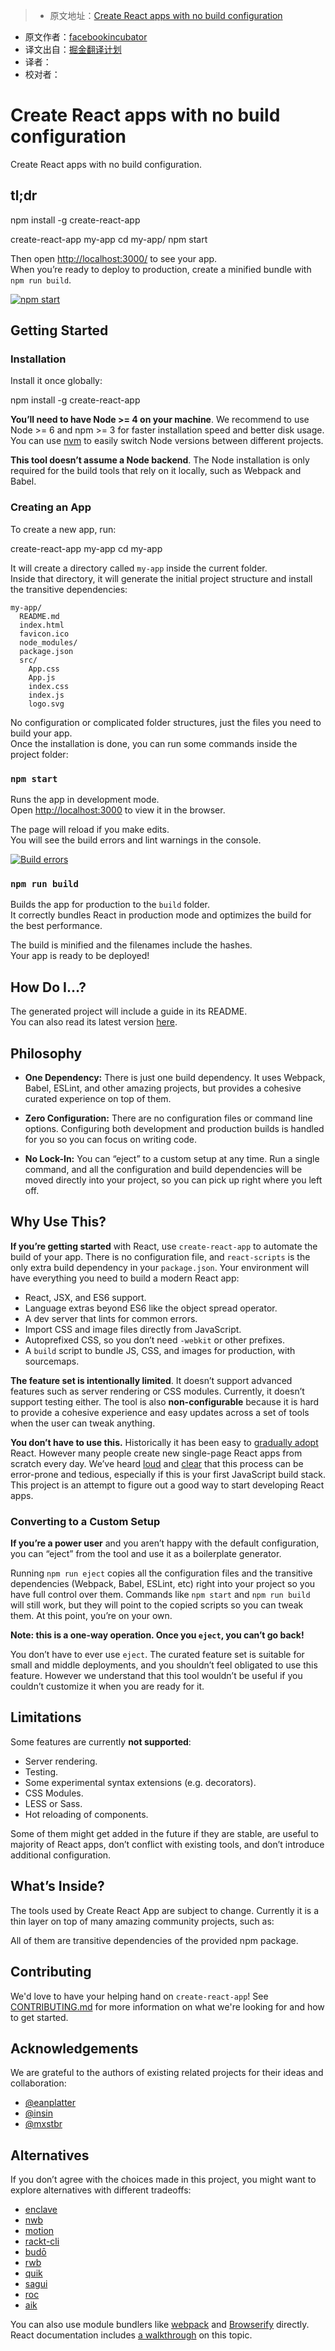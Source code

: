 > * 原文地址：[Create React apps with no build configuration](https://github.com/facebookincubator/create-react-app?utm_source=javascriptweekly&utm_medium=email)
* 原文作者：[facebookincubator](https://github.com/facebookincubator)
* 译文出自：[掘金翻译计划](https://github.com/xitu/gold-miner)
* 译者：
* 校对者：

# Create React apps with no build configuration




Create React apps with no build configuration.

## [](https://github.com/facebookincubator/create-react-app?utm_source=javascriptweekly&utm_medium=email#tldr)tl;dr



npm install -g create-react-app

create-react-app my-app
cd my-app/
npm start




Then open [http://localhost:3000/](http://localhost:3000/) to see your app.  
When you’re ready to deploy to production, create a minified bundle with `npm run build`.

[![npm start](https://camo.githubusercontent.com/506a5a0a33aebed2bf0d24d3999af7f582b31808/687474703a2f2f692e696d6775722e636f6d2f616d794e66434e2e706e67)](https://camo.githubusercontent.com/506a5a0a33aebed2bf0d24d3999af7f582b31808/687474703a2f2f692e696d6775722e636f6d2f616d794e66434e2e706e67)

## [](https://github.com/facebookincubator/create-react-app?utm_source=javascriptweekly&utm_medium=email#getting-started)Getting Started

### [](https://github.com/facebookincubator/create-react-app?utm_source=javascriptweekly&utm_medium=email#installation)Installation

Install it once globally:



npm install -g create-react-app



**You’ll need to have Node >= 4 on your machine**. We recommend to use Node >= 6 and npm >= 3 for faster installation speed and better disk usage. You can use [nvm](https://github.com/creationix/nvm#usage) to easily switch Node versions between different projects.

**This tool doesn’t assume a Node backend**. The Node installation is only required for the build tools that rely on it locally, such as Webpack and Babel.

### [](https://github.com/facebookincubator/create-react-app?utm_source=javascriptweekly&utm_medium=email#creating-an-app)Creating an App

To create a new app, run:



create-react-app my-app
cd my-app



It will create a directory called `my-app` inside the current folder.  
Inside that directory, it will generate the initial project structure and install the transitive dependencies:

    my-app/
      README.md
      index.html
      favicon.ico
      node_modules/
      package.json
      src/
        App.css
        App.js
        index.css
        index.js
        logo.svg

No configuration or complicated folder structures, just the files you need to build your app.  
Once the installation is done, you can run some commands inside the project folder:

### [](https://github.com/facebookincubator/create-react-app?utm_source=javascriptweekly&utm_medium=email#npm-start)`npm start`

Runs the app in development mode.  
Open [http://localhost:3000](http://localhost:3000) to view it in the browser.

The page will reload if you make edits.  
You will see the build errors and lint warnings in the console.

[![Build errors](https://camo.githubusercontent.com/41678b3254cf583d3186c365528553c7ada53c6e/687474703a2f2f692e696d6775722e636f6d2f466e4c566677362e706e67)](https://camo.githubusercontent.com/41678b3254cf583d3186c365528553c7ada53c6e/687474703a2f2f692e696d6775722e636f6d2f466e4c566677362e706e67)

### [](https://github.com/facebookincubator/create-react-app?utm_source=javascriptweekly&utm_medium=email#npm-run-build)`npm run build`

Builds the app for production to the `build` folder.  
It correctly bundles React in production mode and optimizes the build for the best performance.

The build is minified and the filenames include the hashes.  
Your app is ready to be deployed!

## [](https://github.com/facebookincubator/create-react-app?utm_source=javascriptweekly&utm_medium=email#how-do-i)How Do I…?

The generated project will include a guide in its README.  
You can also read its latest version [here](https://github.com/facebookincubator/create-react-app/blob/master/template/README.md).

## [](https://github.com/facebookincubator/create-react-app?utm_source=javascriptweekly&utm_medium=email#philosophy)Philosophy

*   **One Dependency:** There is just one build dependency. It uses Webpack, Babel, ESLint, and other amazing projects, but provides a cohesive curated experience on top of them.

*   **Zero Configuration:** There are no configuration files or command line options. Configuring both development and production builds is handled for you so you can focus on writing code.

*   **No Lock-In:** You can “eject” to a custom setup at any time. Run a single command, and all the configuration and build dependencies will be moved directly into your project, so you can pick up right where you left off.

## [](https://github.com/facebookincubator/create-react-app?utm_source=javascriptweekly&utm_medium=email#why-use-this)Why Use This?

**If you’re getting started** with React, use `create-react-app` to automate the build of your app. There is no configuration file, and `react-scripts` is the only extra build dependency in your `package.json`. Your environment will have everything you need to build a modern React app:

*   React, JSX, and ES6 support.
*   Language extras beyond ES6 like the object spread operator.
*   A dev server that lints for common errors.
*   Import CSS and image files directly from JavaScript.
*   Autoprefixed CSS, so you don’t need `-webkit` or other prefixes.
*   A `build` script to bundle JS, CSS, and images for production, with sourcemaps.

**The feature set is intentionally limited**. It doesn’t support advanced features such as server rendering or CSS modules. Currently, it doesn’t support testing either. The tool is also **non-configurable** because it is hard to provide a cohesive experience and easy updates across a set of tools when the user can tweak anything.

**You don’t have to use this.** Historically it has been easy to [gradually adopt](https://www.youtube.com/watch?v=BF58ZJ1ZQxY) React. However many people create new single-page React apps from scratch every day. We’ve heard [loud](https://medium.com/@ericclemmons/javascript-fatigue-48d4011b6fc4) and [clear](https://twitter.com/thomasfuchs/status/708675139253174273) that this process can be error-prone and tedious, especially if this is your first JavaScript build stack. This project is an attempt to figure out a good way to start developing React apps.

### [](https://github.com/facebookincubator/create-react-app?utm_source=javascriptweekly&utm_medium=email#converting-to-a-custom-setup)Converting to a Custom Setup

**If you’re a power user** and you aren’t happy with the default configuration, you can “eject” from the tool and use it as a boilerplate generator.

Running `npm run eject` copies all the configuration files and the transitive dependencies (Webpack, Babel, ESLint, etc) right into your project so you have full control over them. Commands like `npm start` and `npm run build` will still work, but they will point to the copied scripts so you can tweak them. At this point, you’re on your own.

**Note: this is a one-way operation. Once you `eject`, you can’t go back!**

You don’t have to ever use `eject`. The curated feature set is suitable for small and middle deployments, and you shouldn’t feel obligated to use this feature. However we understand that this tool wouldn’t be useful if you couldn’t customize it when you are ready for it.

## [](https://github.com/facebookincubator/create-react-app?utm_source=javascriptweekly&utm_medium=email#limitations)Limitations

Some features are currently **not supported**:

*   Server rendering.
*   Testing.
*   Some experimental syntax extensions (e.g. decorators).
*   CSS Modules.
*   LESS or Sass.
*   Hot reloading of components.

Some of them might get added in the future if they are stable, are useful to majority of React apps, don’t conflict with existing tools, and don’t introduce additional configuration.

## [](https://github.com/facebookincubator/create-react-app?utm_source=javascriptweekly&utm_medium=email#whats-inside)What’s Inside?

The tools used by Create React App are subject to change. Currently it is a thin layer on top of many amazing community projects, such as:

All of them are transitive dependencies of the provided npm package.

## [](https://github.com/facebookincubator/create-react-app?utm_source=javascriptweekly&utm_medium=email#contributing)Contributing

We'd love to have your helping hand on `create-react-app`! See [CONTRIBUTING.md](https://github.com/facebookincubator/create-react-app/blob/master/CONTRIBUTING.md) for more information on what we're looking for and how to get started.

## [](https://github.com/facebookincubator/create-react-app?utm_source=javascriptweekly&utm_medium=email#acknowledgements)Acknowledgements

We are grateful to the authors of existing related projects for their ideas and collaboration:

*   [@eanplatter](https://github.com/eanplatter)
*   [@insin](https://github.com/insin)
*   [@mxstbr](https://github.com/mxstbr)

## [](https://github.com/facebookincubator/create-react-app?utm_source=javascriptweekly&utm_medium=email#alternatives)Alternatives

If you don’t agree with the choices made in this project, you might want to explore alternatives with different tradeoffs:

*   [enclave](https://github.com/eanplatter/enclave)
*   [nwb](https://github.com/insin/nwb)
*   [motion](https://github.com/motion/motion)
*   [rackt-cli](https://github.com/mzabriskie/rackt-cli)
*   [budō](https://github.com/mattdesl/budo)
*   [rwb](https://github.com/petehunt/rwb)
*   [quik](https://github.com/satya164/quik)
*   [sagui](https://github.com/saguijs/sagui)
*   [roc](https://github.com/rocjs/roc)
*   [aik](https://github.com/d4rkr00t/aik)

You can also use module bundlers like [webpack](http://webpack.github.io) and [Browserify](http://browserify.org/) directly.  
React documentation includes [a walkthrough](https://facebook.github.io/react/docs/package-management.html) on this topic.



